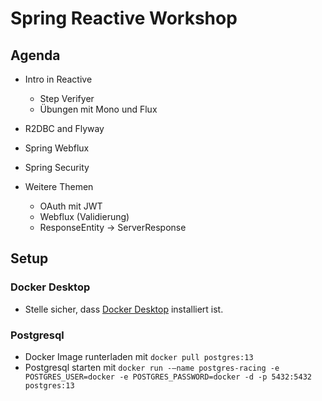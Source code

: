 # Spring Reactive Workshop 

## Agenda

* Intro in Reactive
    * Step Verifyer
    * Übungen mit Mono und Flux

* R2DBC and Flyway
* Spring Webflux
* Spring Security

* Weitere Themen
    * OAuth mit JWT
    * Webflux (Validierung)
    * ResponseEntity -> ServerResponse


## Setup

### Docker Desktop
* Stelle sicher, dass [Docker Desktop](https://www.docker.com/products/docker-desktop) installiert ist.

### Postgresql

* Docker Image runterladen mit `docker pull postgres:13`
* Postgresql starten mit  `docker run -–name postgres-racing -e POSTGRES_USER=docker -e POSTGRES_PASSWORD=docker -d -p 5432:5432 postgres:13`